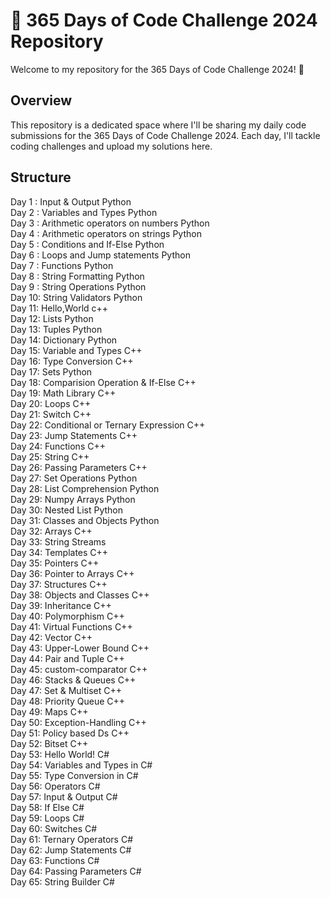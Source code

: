 # 🚀 365 Days of Code Challenge 2024 Repository
Welcome to my repository for the 365 Days of Code Challenge 2024! 🎉

## Overview
This repository is a dedicated space where I'll be sharing my daily code submissions for the 365 Days of Code Challenge 2024. Each day, I'll tackle coding challenges and upload my solutions here.
## Structure
Day 1 : Input & Output Python<br>
Day 2 : Variables and Types Python<br>
Day 3 : Arithmetic operators on numbers Python<br>
Day 4 : Arithmetic operators on strings Python<br>
Day 5 : Conditions and If-Else Python<br>
Day 6 : Loops and Jump statements Python<br>
Day 7 : Functions Python<br>
Day 8 : String Formatting Python<br>
Day 9 : String Operations Python<br>
Day 10: String Validators Python<br>
Day 11: Hello,World c++<br>
Day 12: Lists Python <br>
Day 13: Tuples Python<br>
Day 14: Dictionary Python<br>
Day 15: Variable and Types C++<br>
Day 16: Type Conversion C++<br>
Day 17: Sets Python<br>
Day 18: Comparision Operation & If-Else C++<br>
Day 19: Math Library C++<br>
Day 20: Loops C++<br>
Day 21: Switch C++<br>
Day 22: Conditional or Ternary Expression C++<br>
Day 23: Jump Statements C++<br>
Day 24: Functions C++ <br>
Day 25: String C++ <br>
Day 26: Passing Parameters C++ <br>
Day 27: Set Operations Python <br>
Day 28: List Comprehension Python <br>
Day 29: Numpy Arrays Python <br>
Day 30: Nested List Python <br>
Day 31: Classes and Objects Python <br>
Day 32: Arrays C++ <br>
Day 33: String Streams <br>
Day 34: Templates C++ <br>
Day 35: Pointers C++ <br>
Day 36: Pointer to Arrays C++ <br>
Day 37: Structures C++ <br>
Day 38: Objects and Classes C++ <br>
Day 39: Inheritance C++ <br>
Day 40: Polymorphism C++<br>
Day 41: Virtual Functions C++<br>
Day 42: Vector C++ <br>
Day 43: Upper-Lower Bound C++<br>
Day 44: Pair and Tuple C++<br>
Day 45: custom-comparator C++<br>
Day 46: Stacks & Queues C++ <br>
Day 47: Set & Multiset C++<br>
Day 48: Priority Queue C++<br>
Day 49: Maps C++ <br>
Day 50: Exception-Handling C++<br>
Day 51: Policy based Ds C++<br>
Day 52: Bitset C++<br>
Day 53: Hello World! C#<br>
Day 54: Variables and Types in C#<br>
Day 55: Type Conversion in C#<br>
Day 56: Operators C#<br> 
Day 57: Input & Output C#<br>
Day 58: If Else C# <br>
Day 59: Loops C# <br>
Day 60: Switches C# <br>
Day 61: Ternary Operators C#<br>
Day 62: Jump Statements C#<br>
Day 63: Functions C# <br>
Day 64: Passing Parameters C# <br>
Day 65: String Builder C#<br>







